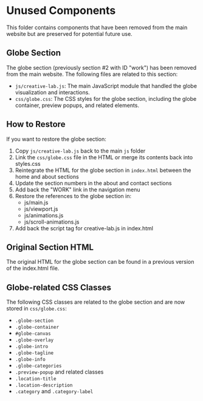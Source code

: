 # Unused Components

This folder contains components that have been removed from the main website but are preserved for potential future use.

## Globe Section

The globe section (previously section #2 with ID "work") has been removed from the main website. The following files are related to this section:

- `js/creative-lab.js`: The main JavaScript module that handled the globe visualization and interactions.
- `css/globe.css`: The CSS styles for the globe section, including the globe container, preview popups, and related elements.

## How to Restore

If you want to restore the globe section:

1. Copy `js/creative-lab.js` back to the main `js` folder
2. Link the `css/globe.css` file in the HTML or merge its contents back into styles.css
3. Reintegrate the HTML for the globe section in `index.html` between the home and about sections
4. Update the section numbers in the about and contact sections
5. Add back the "WORK" link in the navigation menu
6. Restore the references to the globe section in:
   - js/main.js
   - js/viewport.js
   - js/animations.js
   - js/scroll-animations.js
7. Add back the script tag for creative-lab.js in index.html

## Original Section HTML

The original HTML for the globe section can be found in a previous version of the index.html file. 

## Globe-related CSS Classes

The following CSS classes are related to the globe section and are now stored in `css/globe.css`:

- `.globe-section`
- `.globe-container`
- `#globe-canvas`
- `.globe-overlay`
- `.globe-intro`
- `.globe-tagline`
- `.globe-info`
- `.globe-categories`
- `.preview-popup` and related classes
- `.location-title`
- `.location-description`
- `.category` and `.category-label` 